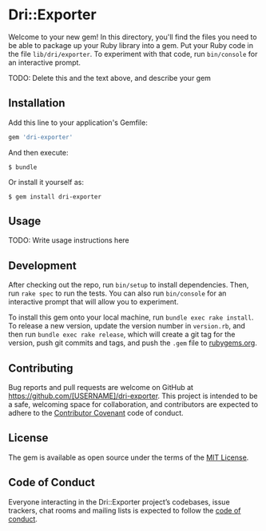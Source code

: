 # Dri::Exporter

Welcome to your new gem! In this directory, you'll find the files you need to be able to package up your Ruby library into a gem. Put your Ruby code in the file `lib/dri/exporter`. To experiment with that code, run `bin/console` for an interactive prompt.

TODO: Delete this and the text above, and describe your gem

## Installation

Add this line to your application's Gemfile:

```ruby
gem 'dri-exporter'
```

And then execute:

    $ bundle

Or install it yourself as:

    $ gem install dri-exporter

## Usage

TODO: Write usage instructions here

## Development

After checking out the repo, run `bin/setup` to install dependencies. Then, run `rake spec` to run the tests. You can also run `bin/console` for an interactive prompt that will allow you to experiment.

To install this gem onto your local machine, run `bundle exec rake install`. To release a new version, update the version number in `version.rb`, and then run `bundle exec rake release`, which will create a git tag for the version, push git commits and tags, and push the `.gem` file to [rubygems.org](https://rubygems.org).

## Contributing

Bug reports and pull requests are welcome on GitHub at https://github.com/[USERNAME]/dri-exporter. This project is intended to be a safe, welcoming space for collaboration, and contributors are expected to adhere to the [Contributor Covenant](http://contributor-covenant.org) code of conduct.

## License

The gem is available as open source under the terms of the [MIT License](https://opensource.org/licenses/MIT).

## Code of Conduct

Everyone interacting in the Dri::Exporter project’s codebases, issue trackers, chat rooms and mailing lists is expected to follow the [code of conduct](https://github.com/[USERNAME]/dri-exporter/blob/master/CODE_OF_CONDUCT.md).
